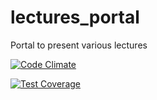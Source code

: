# lectures_portal
Portal to present various lectures

[![Code Climate](https://codeclimate.com/github/DAS-2-2015/lectures_portal/badges/gpa.svg)](https://codeclimate.com/github/DAS-2-2015/lectures_portal)

[![Test Coverage](https://codeclimate.com/github/DAS-2-2015/lectures_portal/badges/coverage.svg)](https://codeclimate.com/github/DAS-2-2015/lectures_portal/coverage)
